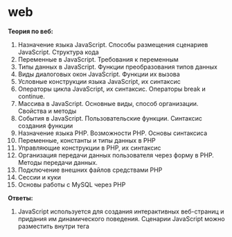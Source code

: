 # web

**Теория по веб:**

1. Назначение языка JavaScript. Способы размещения сценариев JavaScript. Структура
кода
2. Переменные в JavaScript. Требования к переменным
3. Типы данных в JavaScript. Функции преобразования типов данных
4. Виды диалоговых окон JavaScript. Функции их вызова
5. Условные конструкции языка JavaScript, их синтаксис
6. Операторы цикла JavaScript, их синтаксис. Операторы break и continue.
7. Массива в JavaScript. Основные виды, способ организации. Свойства и методы
8. События в JavaScript. Пользовательские функции. Синтаксис создания функции
9. Назначение языка PHP. Возможности PHP. Основы синтаксиса
10. Переменные, константы и типы данных в PHP
11. Управляющие конструкции в PHP, их синтаксис
12. Организация передачи данных пользователя через форму в PHP. Методы передачи
данных.
13. Подключение внешних файлов средствами PHP
14. Сессии и куки
15. Основы работы с MySQL через PHP

**Ответы:**

1. JavaScript используется для создания интерактивных веб-страниц и придания им динамического поведения. Сценарии JavaScript можно разместить внутри тега <script> в HTML-документе, внешнем файле .js или встроить непосредственно в HTML-код страницы. Структура кода включает объявление переменных, операторы, условные конструкции, циклы и функции.

2. Переменные в JavaScript используются для хранения данных. Они могут быть объявлены с помощью ключевых слов var, let или const. Требования к переменным включают правила именования (должны начинаться с буквы, знака подчеркивания или знака доллара), не могут совпадать с зарезервированными словами и чувствительны к регистру.

3. В JavaScript есть различные типы данных, такие как числа, строки, логические значения (true/false), объекты, массивы и другие. Функции преобразования типов данных, такие как parseInt(), parseFloat(), String() и Boolean(), позволяют изменять тип данных одного значения на другой.

4. В JavaScript существуют разные виды диалоговых окон, такие как окно alert, confirm и prompt. Функция alert выводит сообщение, confirm выводит окно с вопросом и кнопками для выбора, а prompt выводит окно с полем ввода. Для вызова этих окон используют соответствующие функции: alert(), confirm() и prompt().

5. Условные конструкции в JavaScript позволяют выполнять различные действия в зависимости от условий. Их синтаксис включает ключевые слова if, else if и else для выполнения различных блоков кода в зависимости от условий.

6. Операторы цикла в JavaScript, такие как for, while и do...while, позволяют многократно выполнять блок кода. Синтаксис for: for (начальное значение; условие; шаг) { // блок кода }. Операторы break и continue используются для контроля выполнения цикла: break прерывает цикл, а continue пропускает текущую итерацию и переходит к следующей.

7. Массивы в JavaScript используются для хранения упорядоченных наборов данных. Основные виды массивов включают числовые, строковые и объектные массивы. Для создания массива можно использовать квадратные скобки и запятые для разделения элементов. Массивы имеют свойства и методы, такие как length (длина массива), push (добавление элемента в конец массива) и join (объединение элементов массива в строку).

8. События в JavaScript позволяют отслеживать действия пользователя или изменения веб-страницы. Пользовательские функции могут быть созданы для обработки событий. Синтаксис создания функции включает ключевое слово function, имя функции, аргументы (необязательно) и блок кода, который будет выполняться при вызове функции.
9. PHP - это язык программирования общего назначения, который используется преимущественно для разработки веб-приложений. Он обладает мощными возможностями для обработки данных на сервере и генерации динамического контента. Основы синтаксиса PHP включают теги <?php и ?> для обозначения PHP-кода, а также использование точки с запятой (;) в конце каждой инструкции.

10. В PHP переменные используются для хранения и обработки данных. Константы - это именованные значения, которые не могут изменяться в процессе выполнения программы. Типы данных в PHP включают целые числа (int), числа с плавающей запятой (float), строки (string), булевы значения (bool), массивы (array), объекты (object) и другие.

11. Управляющие конструкции в PHP используются для управления потоком выполнения программы. Они включают условные операторы (if, else, elseif), циклы (for, while, do-while, foreach) и операторы перехода (break, continue, return). Синтаксис этих конструкций в PHP достаточно похож на другие языки программирования.

12. Для организации передачи данных пользователя через форму в PHP можно использовать методы GET и POST. Метод GET передает данные через URL в виде параметров, а метод POST отправляет данные в теле HTTP-запроса. В PHP эти данные могут быть доступны через глобальные переменные $_GET и $_POST, соответственно.

13. В PHP внешние файлы могут быть подключены с помощью функции include или require. Функция include позволяет включить файл и продолжить выполнение программы, даже если файл не существует или содержит ошибки. Функция require работает аналогично, но если файл не может быть подключен, программа будет прервана.

14. Сессии и куки используются в PHP для хранения состояния между запросами пользователя. Сессии сохраняют данные на сервере и привязывают их к уникальному идентификатору сессии, который обычно передается через куки. Куки представляют собой небольшие файлы, которые хранятся на компьютере пользователя и содержат информацию, отправляемую сервером.

15. Для работы с MySQL через PHP можно использовать расширение mysqli или PDO. С помощью этих расширений PHP может устанавливать соединение с базой данных, выполнять запросы (например, SELECT, INSERT, UPDATE, DELETE) и получать результаты. Работа с MySQL в PHP включает выполнение SQL-запросов, обработку результатов и управление транзакциями. (mysqli_connect())





**Практическое (номер вопроса соответствует номеру готовой практ):**

1. JavaScript. С помощью оператора switch создайте сценарий JavaScript, в котором
определенный цвет на русском языке соответствовал этому же цвету на английском языке.
2. JavaScript. С помощью оператора switch создайте сценарий JavaScript, который будет
переводить названия животных с английского языка на русский
3. JavaScript. В зависимости от введенного пользователям числа (четного или нечетного),
цвет фона должен окрашиваться в разные цвета (всего два цвета).
4. JavaScript. Запросите у пользователя запрос: «Сколько раз пожелать вам спокойной
ночи?». Ограничимся предельным значением – 25. Пожелайте доброго дня столько
количество раз, сколько запросил пользователь. В случае числа больше 25, выводится
сообщение об ошибке.
5. JavaScript. Создайте документ HTML с заголовком «Сюрприз». Фон документа
должен быть белым. Потом с помощью JavaScript досчитайте до 5 (можно использовать
метод alert() для подсчета, либо использовать таймер для задержки), на этом этапе цвет
фона меняется на другой (определить самостоятельно).
6. JavaScript. Напишите сценарий, который будет определять текущую дату и время и
выводить ее в формате: В Самаре 23 ноября 2022, среда
7. JavaScript. Работа с регистром символов: дана строка – Я изучаю JavaScript!
Преобразуйте строку в верхний регистр, а затем в нижний регистр. Посчитайте
количество символов в данной фразе и выведете ее на экран браузера.
8. JavaScript. Создать веб – страницу, на которую поместить два рисунка. При наведении
на рисунок курсора мыши, он должен заменяться другим рисунком.
9. JavaScript. Создать веб – страницу, на которой разместить три кнопки с названием
определенного фрукта. При нажатии на соответствующую кнопку, открывается
изображение с выбранным фруктом.
10. JavaScript. Создать веб – страницу, на которой разместить три кнопки с названием
животного. При нажатии на соответствующую кнопку, открывается изображение с
выбранным животным.
